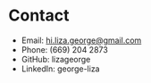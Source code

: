 # Contact

- Email: hi.liza.george@gmail.com
- Phone: (669) 204 2873
- GitHub: lizageorge
- LinkedIn: george-liza

